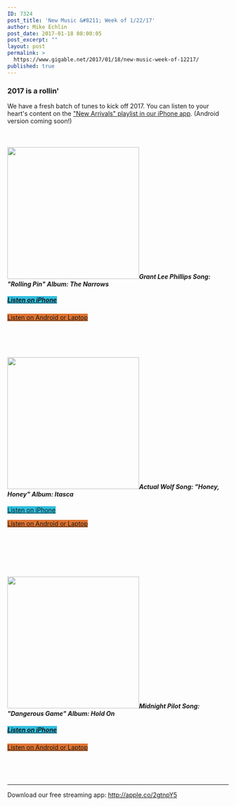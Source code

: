 ```yaml
---
ID: 7324
post_title: 'New Music &#8211; Week of 1/22/17'
author: Mike Echlin
post_date: 2017-01-18 08:00:05
post_excerpt: ""
layout: post
permalink: >
  https://www.gigable.net/2017/01/18/new-music-week-of-12217/
published: true
---
```

<h3>2017 is a rollin'</h3>
We have a fresh batch of tunes to kick off 2017. You can listen to your heart's content on the <a href="http://apple.co/2gtnpY5">"New Arrivals" playlist in our iPhone app</a>. (Android version coming soon!)

&nbsp;
<h4><em><a href="https://gigable.net/wp-content/uploads/2017/01/GLP-hi_res-image.jpg"><img class="alignleft wp-image-7331 size-medium" src="https://gigable.net/wp-content/uploads/2017/01/GLP-hi_res-image-300x300.jpg" width="300" height="300" /></a><strong>Grant Lee Phillips</strong>
Song: "Rolling Pin"</em>
<em>Album: The Narrows
</em></h4>
<h5><a class="mb-button mb-style-traditional mb-size-default mb-corners-default mb-text-style-default " style="background-color: #2fbede;" href="http://apple.co/2gtnpY5">Listen on iPhone</a></h5>
<a class="mb-button mb-style-traditional mb-size-default mb-corners-default mb-text-style-default " style="background-color: #de722f;" href="http://bit.ly/2jpD2UF">Listen on Android or Laptop</a>

&nbsp;

&nbsp;
<h4><a href="https://gigable.net/wp-content/uploads/2017/01/ActualWolf_HoneyHoney.jpg"><img class="alignleft wp-image-7332 size-medium" src="https://gigable.net/wp-content/uploads/2017/01/ActualWolf_HoneyHoney-300x300.jpg" width="300" height="300" /></a><em><strong>Actual Wolf</strong></em>
<em>Song: "Honey, Honey"
</em><em>Album: Itasca</em></h4>
<a class="mb-button mb-style-traditional mb-size-default mb-corners-default mb-text-style-default " style="background-color: #2fbede;" href="http://apple.co/2gtnpY5">Listen on iPhone</a>

<a class="mb-button mb-style-traditional mb-size-default mb-corners-default mb-text-style-default " style="background-color: #de722f;" href="http://bit.ly/2jpD2UF">Listen on Android or Laptop</a>

&nbsp;

&nbsp;

&nbsp;
<h4><a href="https://gigable.net/wp-content/uploads/2017/01/MP-HoldOnCover.jpg"><img class="alignleft wp-image-7333 size-medium" src="https://gigable.net/wp-content/uploads/2017/01/MP-HoldOnCover-300x300.jpg" width="300" height="300" /></a><em><strong>Midnight Pilot</strong></em>
<em>Song: "Dangerous Game"</em>
<em>Album: Hold On</em></h4>
<h5><a class="mb-button mb-style-traditional mb-size-default mb-corners-default mb-text-style-default " style="background-color: #2fbede;" href="http://apple.co/2gtnpY5">Listen on iPhone</a></h5>
<a class="mb-button mb-style-traditional mb-size-default mb-corners-default mb-text-style-default " style="background-color: #de722f;" href="http://bit.ly/2jpD2UF">Listen on Android or Laptop</a>

&nbsp;

&nbsp;

<hr />

Download our free streaming app: <a href="http://apple.co/2gtnpY5">http://apple.co/2gtnpY5</a>